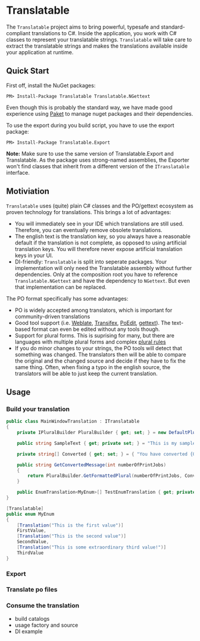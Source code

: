 # Translatable

The `Translatable` project aims to bring powerful, typesafe and standard-compliant translations to C#. Inside the application, you work with C# classes to represent your translatable strings. `Translatable` will take care to extract the translatable strings and makes the translations available inside your application at runtime.

## Quick Start

First off, install the NuGet packages:

`PM> Install-Package Translatable Translatable.NGettext`

Even though this is probably the standard way, we have made good experience using [Paket](https://fsprojects.github.io/Paket/) to manage nuget packages and their dependencies.

To use the export during you build script, you have to use the export package:

`PM> Install-Package Translatable.Export`

**Note:** Make sure to use the same version of Translatable.Export and Translatable. As the package uses strong-named assemblies, the Exporter won't find classes that inherit from a different version of the `ITranslatable` interface.

## Motiviation

`Translatable` uses (quite) plain C# classes and the PO/gettext ecosystem as proven technology for translations. This brings a lot of advantages:

* You will immediately see in your IDE which translations are still used. Therefore, you can eventually remove obsolete translations.
* The english text is the translation key, so you always have a reasonable default if the translation is not complete, as opposed to using artificial translation keys. You will therefore never expose artificial translation keys in your UI.
* DI-friendly: `Translatable` is split into seperate packages. Your implementation will only need the Translatable assembly without further dependencies. Only at the composition root you have to reference `Translatable.NGettext` and have the dependency to `NGettext`. But even that implementation can be replaced.

The PO format specifically has some advantages:

* PO is widely accepted among translators, which is important for community-driven translations
* Good tool support (i.e. [Weblate](https://weblate.org), [Transifex](https://www.transifex.com), [PoEdit](https://poedit.net/), [gettext](https://www.gnu.org/software/gettext/)). The text-based format can even be edited without any tools though.
* Support for plural forms. This is suprising for many, but there are languages with multiple plural forms and complex [plural rules](http://www.unicode.org/cldr/charts/29/supplemental/language_plural_rules.html)
* If you do minor changes to your strings, the PO tools will detect that something was changed. The translators then will be able to compare the original and the changed source and decide if they have to fix the same thing. Often, when fixing a typo in the english source, the translators will be able to just keep the current translation.

## Usage

### Build your translation

```C#
public class MainWindowTranslation : ITranslatable
{
    private IPluralBuilder PluralBuilder { get; set; } = new DefaultPluralBuilder();

    public string SampleText { get; private set; } = "This is my sample text";

    private string[] Converted { get; set; } = { "You have converted {0} file!", "You have converted {0} files!"};

    public string GetConvertedMessage(int numberOfPrintJobs)
    {
        return PluralBuilder.GetFormattedPlural(numberOfPrintJobs, Converted);
    }

    public EnumTranslation<MyEnum>[] TestEnumTranslation { get; private set; } = EnumTranslation<MyEnum>.CreateDefaultEnumTranslation();
}

[Translatable]
public enum MyEnum
{
    [Translation("This is the first value")]
    FirstValue,
    [Translation("This is the second value")]
    SecondValue,
    [Translation("This is some extraordinary third value!")]
    ThirdValue
}
```

### Export

### Translate po files

### Consume the translation

* build catalogs
* usage factory and source
* DI example
